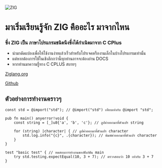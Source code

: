 ![ZIG](https://ziglang.org/img/zig-logo-dynamic.svg)
# มาเริ่มเรียนรู้จัก ZIG คืออะไร มาจากไหน 

### ซึ่ง ZIG เป็น ภาษาโปรแกรมชนิดนึงซึ่งได้กำเนิดมาจาก C CPlus

* นำมาดัดแปลงเพื่อให้ใช้งานง่ายแล้วเร็วสำหรับโปรเจคหรืองานเล็กในบ้างโปรแกรมเท่านั้น 
* แต่หากต้องการใช้ในเชิงลึกกว่านี้ทุกท่านอาจจะต้องอ่าน DOCS 
* หากท่านมาความรู็ทาง C CPLUS สบายๆ

[Ziglang.org](https://ziglang.org/)

[Github](https://github.com/ziglang/zig)

## ตัวอย่างการทำงานคราวๆ

```zig
const std = @import("std"); // @import("std") เทียบเท่ากับ @import "std";

pub fn main() anyerror!void {
    const string = [_]u8{'a', 'b', 'c'}; // ลูปค่าออกมาที่ตัวแปร string

    for (string) |character| { // ลูปค่าออกมาที่ตัวแปร character
        std.log.info("{c}", .{character}); // พิมพ์ค่าออกมาที่ตัวแปร character
    }
}

test "basic test" { // ทดสอบการทำงานของฟังก์ชัน main
    try std.testing.expectEqual(10, 3 + 7); // ตรวจสอบว่า 10 เท่ากับ 3 + 7
}

```
